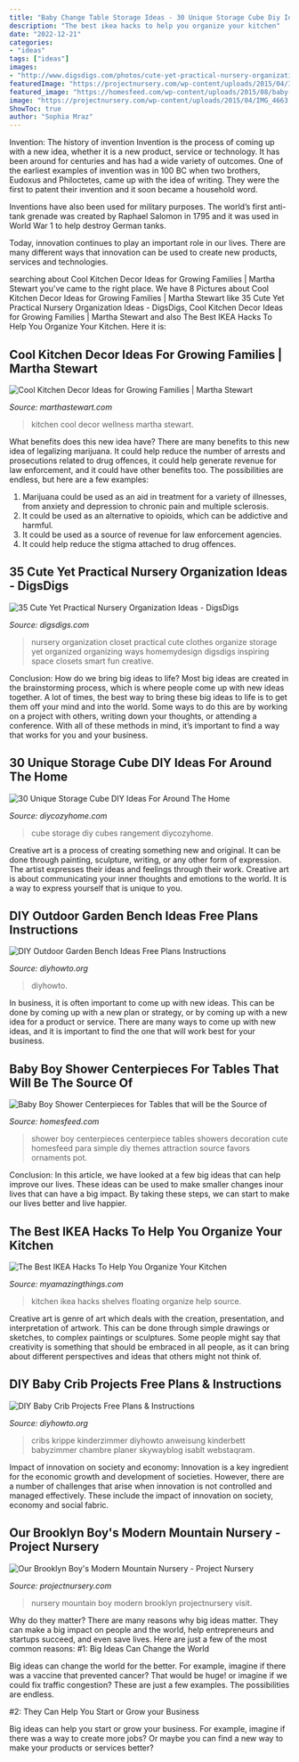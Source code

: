 ```yaml
---
title: "Baby Change Table Storage Ideas - 30 Unique Storage Cube Diy Ideas For Around The Home"
description: "The best ikea hacks to help you organize your kitchen"
date: "2022-12-21"
categories:
- "ideas"
tags: ["ideas"]
images:
- "http://www.digsdigs.com/photos/cute-yet-practical-nursery-organization-ideas-1.jpg"
featuredImage: "https://projectnursery.com/wp-content/uploads/2015/04/IMG_4663.jpg"
featured_image: "https://homesfeed.com/wp-content/uploads/2015/08/baby-boy-shower-centerpieces-for-tables-in-blue-pot-with-cute-ornaments.jpg"
image: "https://projectnursery.com/wp-content/uploads/2015/04/IMG_4663.jpg"
ShowToc: true
author: "Sophia Mraz"
---
```



Invention: The history of invention
Invention is the process of coming up with a new idea, whether it is a new product, service or technology. It has been around for centuries and has had a wide variety of outcomes. 
One of the earliest examples of invention was in 100 BC when two brothers, Eudoxus and Philoctetes, came up with the idea of writing. They were the first to patent their invention and it soon became a household word. 

Inventions have also been used for military purposes. The world’s first anti-tank grenade was created by Raphael Salomon in 1795 and it was used in World War 1 to help destroy German tanks. 

Today, innovation continues to play an important role in our lives. There are many different ways that innovation can be used to create new products, services and technologies.

	

		
searching about Cool Kitchen Decor Ideas for Growing Families | Martha Stewart you've came to the right place. We have 8 Pictures about Cool Kitchen Decor Ideas for Growing Families | Martha Stewart like 35 Cute Yet Practical Nursery Organization Ideas - DigsDigs, Cool Kitchen Decor Ideas for Growing Families | Martha Stewart and also The Best IKEA Hacks To Help You Organize Your Kitchen. Here it is:
		
    
## Cool Kitchen Decor Ideas For Growing Families | Martha Stewart

<img loading=lazy src="https://assets.marthastewart.com/styles/wmax-1500/d3/04a/04a.jpg?itok=6aFt4FVM" onerror="this.onerror=null;this.src='https://tse4.mm.bing.net/th?id=OIP.C1v78M_hWymE7mCh3x4aNQHaKh&amp;pid=15.1';" alt="Cool Kitchen Decor Ideas for Growing Families | Martha Stewart">

_Source: marthastewart.com_

>kitchen cool decor wellness martha stewart. 

	

What benefits does this new idea have?
There are many benefits to this new idea of legalizing marijuana. It could help reduce the number of arrests and prosecutions related to drug offences, it could help generate revenue for law enforcement, and it could have other benefits too. The possibilities are endless, but here are a few examples: 
1. Marijuana could be used as an aid in treatment for a variety of illnesses, from anxiety and depression to chronic pain and multiple sclerosis. 
2. It could be used as an alternative to opioids, which can be addictive and harmful. 
3. It could be used as a source of revenue for law enforcement agencies. 
4. It could help reduce the stigma attached to drug offences.

    
## 35 Cute Yet Practical Nursery Organization Ideas - DigsDigs

<img loading=lazy src="http://www.digsdigs.com/photos/cute-yet-practical-nursery-organization-ideas-1.jpg" onerror="this.onerror=null;this.src='https://tse3.mm.bing.net/th?id=OIP.skJkY0kGZS-st1boMOfQZgHaKb&amp;pid=15.1';" alt="35 Cute Yet Practical Nursery Organization Ideas - DigsDigs">

_Source: digsdigs.com_

>nursery organization closet practical cute clothes organize storage yet organized organizing ways homemydesign digsdigs inspiring space closets smart fun creative. 

	

Conclusion: How do we bring big ideas to life?
Most big ideas are created in the brainstorming process, which is where people come up with new ideas together. A lot of times, the best way to bring these big ideas to life is to get them off your mind and into the world. Some ways to do this are by working on a project with others, writing down your thoughts, or attending a conference. With all of these methods in mind, it’s important to find a way that works for you and your business.

    
## 30 Unique Storage Cube DIY Ideas For Around The Home

<img loading=lazy src="https://diycozyhome.com/wp-content/uploads/2018/12/cube-storage-diy-2.jpg" onerror="this.onerror=null;this.src='https://tse3.mm.bing.net/th?id=OIP.-0EqDl1h2qzS2EAvqOqp_wHaD4&amp;pid=15.1';" alt="30 Unique Storage Cube DIY Ideas For Around The Home">

_Source: diycozyhome.com_

>cube storage diy cubes rangement diycozyhome. 

	

Creative art is a process of creating something new and original. It can be done through painting, sculpture, writing, or any other form of expression. The artist expresses their ideas and feelings through their work. Creative art is about communicating your inner thoughts and emotions to the world. It is a way to express yourself that is unique to you.

    
## DIY Outdoor Garden Bench Ideas Free Plans Instructions

<img loading=lazy src="https://www.diyhowto.org/wp-content/uploads/DIYHowto-Outdoor-Garden-Bench-ProjectsInstructions-05.jpg" onerror="this.onerror=null;this.src='https://tse1.mm.bing.net/th?id=OIP.2C1hDMNjrgu654UkJbrQ6gHaRq&amp;pid=15.1';" alt="DIY Outdoor Garden Bench Ideas Free Plans Instructions">

_Source: diyhowto.org_

>diyhowto. 

	

In business, it is often important to come up with new ideas. This can be done by coming up with a new plan or strategy, or by coming up with a new idea for a product or service. There are many ways to come up with new ideas, and it is important to find the one that will work best for your business.

    
## Baby Boy Shower Centerpieces For Tables That Will Be The Source Of

<img loading=lazy src="https://homesfeed.com/wp-content/uploads/2015/08/baby-boy-shower-centerpieces-for-tables-in-blue-pot-with-cute-ornaments.jpg" onerror="this.onerror=null;this.src='https://tse1.mm.bing.net/th?id=OIP.7w2loJjKnojm18dQcDNvPwHaJ6&amp;pid=15.1';" alt="Baby Boy Shower Centerpieces for Tables that will be the Source of">

_Source: homesfeed.com_

>shower boy centerpieces centerpiece tables showers decoration cute homesfeed para simple diy themes attraction source favors ornaments pot. 

	

Conclusion:
In this article, we have looked at a few big ideas that can help improve our lives. These ideas can be used to make smaller changes inour lives that can have a big impact. By taking these steps, we can start to make our lives better and live happier.

    
## The Best IKEA Hacks To Help You Organize Your Kitchen

<img loading=lazy src="http://myamazingthings.com/wp-content/uploads/2017/02/Floating-Shelves-678x1024.jpg" onerror="this.onerror=null;this.src='https://tse3.mm.bing.net/th?id=OIP.-D--rmX02BK7FM_SRJbbbwHaLL&amp;pid=15.1';" alt="The Best IKEA Hacks To Help You Organize Your Kitchen">

_Source: myamazingthings.com_

>kitchen ikea hacks shelves floating organize help source. 

	

Creative art is genre of art which deals with the creation, presentation, and interpretation of artwork. This can be done through simple drawings or sketches, to complex paintings or sculptures. Some people might say that creativity is something that should be embraced in all people, as it can bring about different perspectives and ideas that others might not think of.

    
## DIY Baby Crib Projects Free Plans &amp; Instructions

<img loading=lazy src="http://www.diyhowto.org/wp-content/uploads/DIYHowto-DIY-Baby-Crib-Projects-Free-Plans-07.jpg" onerror="this.onerror=null;this.src='https://tse3.mm.bing.net/th?id=OIP.-X8IJzJBooEJGi4nz6i9gwHaPl&amp;pid=15.1';" alt="DIY Baby Crib Projects Free Plans &amp; Instructions">

_Source: diyhowto.org_

>cribs krippe kinderzimmer diyhowto anweisung kinderbett babyzimmer chambre planer skywayblog isablt webstaqram. 

	

Impact of innovation on society and economy:
Innovation is a key ingredient for the economic growth and development of societies. However, there are a number of challenges that arise when innovation is not controlled and managed effectively. These include the impact of innovation on society, economy and social fabric.

    
## Our Brooklyn Boy&#039;s Modern Mountain Nursery - Project Nursery

<img loading=lazy src="https://projectnursery.com/wp-content/uploads/2015/04/IMG_4663.jpg" onerror="this.onerror=null;this.src='https://tse4.mm.bing.net/th?id=OIP.DZoYZdlPDrehUym1WxvAvQHaLH&amp;pid=15.1';" alt="Our Brooklyn Boy&#039;s Modern Mountain Nursery - Project Nursery">

_Source: projectnursery.com_

>nursery mountain boy modern brooklyn projectnursery visit. 

	

Why do they matter?
There are many reasons why big ideas matter. They can make a big impact on people and the world, help entrepreneurs and startups succeed, and even save lives. Here are just a few of the most common reasons:
#1: Big Ideas Can Change the World

Big ideas can change the world for the better. For example, imagine if there was a vaccine that prevented cancer? That would be huge! or imagine if we could fix traffic congestion? These are just a few examples. The possibilities are endless.

#2: They Can Help You Start or Grow your Business

Big ideas can help you start or grow your business. For example, imagine if there was a way to create more jobs? Or maybe you can find a new way to make your products or services better?

